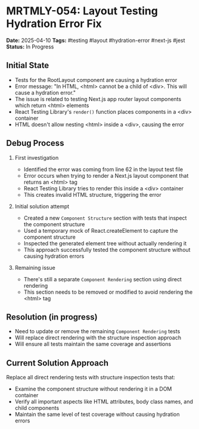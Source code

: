 # MRTMLY-054: Layout Testing Hydration Error Fix

**Date:** 2025-04-10
**Tags:** #testing #layout #hydration-error #next-js #jest
**Status:** In Progress

## Initial State
- Tests for the RootLayout component are causing a hydration error
- Error message: "In HTML, \<html\> cannot be a child of \<div\>. This will cause a hydration error."
- The issue is related to testing Next.js app router layout components which return \<html\> elements
- React Testing Library's `render()` function places components in a \<div\> container
- HTML doesn't allow nesting \<html\> inside a \<div\>, causing the error

## Debug Process
1. First investigation
   - Identified the error was coming from line 62 in the layout test file
   - Error occurs when trying to render a Next.js layout component that returns an \<html\> tag
   - React Testing Library tries to render this inside a \<div\> container
   - This creates invalid HTML structure, triggering the error

2. Initial solution attempt
   - Created a new `Component Structure` section with tests that inspect the component structure
   - Used a temporary mock of React.createElement to capture the component structure
   - Inspected the generated element tree without actually rendering it
   - This approach successfully tested the component structure without causing hydration errors

3. Remaining issue
   - There's still a separate `Component Rendering` section using direct rendering
   - This section needs to be removed or modified to avoid rendering the \<html\> tag

## Resolution (in progress)
- Need to update or remove the remaining `Component Rendering` tests
- Will replace direct rendering with the structure inspection approach
- Will ensure all tests maintain the same coverage and assertions

## Current Solution Approach
Replace all direct rendering tests with structure inspection tests that:
- Examine the component structure without rendering it in a DOM container
- Verify all important aspects like HTML attributes, body class names, and child components
- Maintain the same level of test coverage without causing hydration errors
